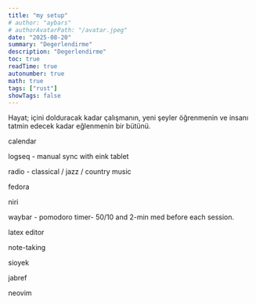 ```yaml
---
title: "my setup"
# author: "aybars"
# authorAvatarPath: "/avatar.jpeg"
date: "2025-08-20"
summary: "Degerlendirme"
description: "Degerlendirme"
toc: true
readTime: true
autonumber: true
math: true
tags: ["rust"]
showTags: false
---
```


Hayat; içini dolduracak kadar çalışmanın, yeni şeyler öğrenmenin ve insanı tatmin edecek kadar eğlenmenin bir bütünü. 

calendar

logseq - manual sync with eink tablet

radio - classical / jazz / country music

fedora

niri

waybar - pomodoro timer- 50/10 and 2-min med before each session.

latex editor

note-taking

sioyek

jabref

neovim
